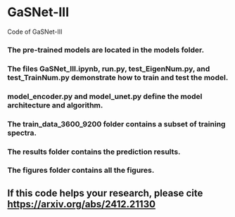 # GaSNet-III
Code of GaSNet-III

### The pre-trained models are located in the **models** folder.
### The files **GaSNet_III.ipynb**, **run.py**, **test_EigenNum.py**, and **test_TrainNum.py** demonstrate how to train and test the model.
### **model_encoder.py** and **model_unet.py** define the model architecture and algorithm.
### The train_data_3600_9200 folder contains a subset of training spectra.
### The **results** folder contains the prediction results.
### The **figures** folder contains all the figures.

## If this code helps your research, please cite https://arxiv.org/abs/2412.21130